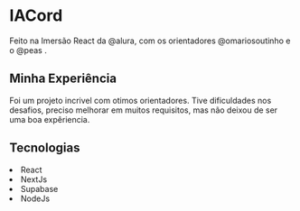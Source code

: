 # IACord 

<p>Feito na Imersão React da @alura, com os orientadores @omariosoutinho e o @peas .</p>

## Minha Experiência

<p>Foi um projeto incrivel com otimos orientadores. Tive dificuldades nos desafios, preciso melhorar em muitos requisitos, mas não deixou de ser uma boa expêriencia.  </p>

## Tecnologias

<li>React</li>
<li>NextJs</li>
<li>Supabase</li>
<li>NodeJs</li>

